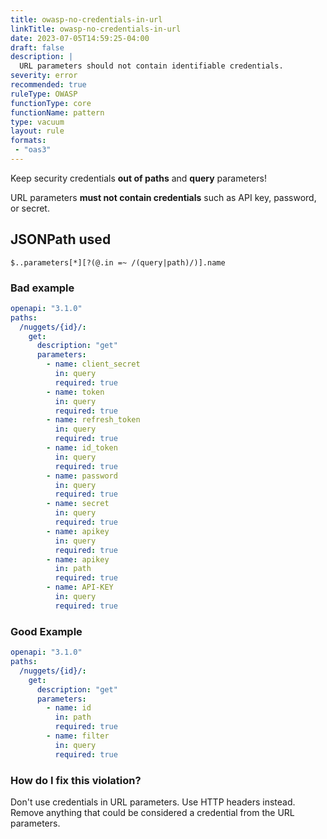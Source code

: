 ```yaml
---
title: owasp-no-credentials-in-url
linkTitle: owasp-no-credentials-in-url
date: 2023-07-05T14:59:25-04:00
draft: false
description: |
  URL parameters should not contain identifiable credentials.
severity: error
recommended: true
ruleType: OWASP
functionType: core
functionName: pattern
type: vacuum
layout: rule
formats:
 - "oas3"
---
```


Keep security credentials **out of paths** and **query** parameters! 

URL parameters **must not contain credentials** such as API key, password, or secret.

## JSONPath used

`$..parameters[*][?(@.in =~ /(query|path)/)].name`

### Bad example

```yaml
openapi: "3.1.0"
paths:
  /nuggets/{id}/:
    get:
      description: "get"
      parameters:
        - name: client_secret
          in: query
          required: true
        - name: token
          in: query
          required: true
        - name: refresh_token
          in: query
          required: true
        - name: id_token
          in: query
          required: true
        - name: password
          in: query
          required: true
        - name: secret
          in: query
          required: true
        - name: apikey
          in: query
          required: true
        - name: apikey
          in: path
          required: true
        - name: API-KEY
          in: query
          required: true
```
### Good Example

```yaml
openapi: "3.1.0"
paths:
  /nuggets/{id}/:
    get:
      description: "get"
      parameters:
        - name: id
          in: path
          required: true
        - name: filter
          in: query
          required: true
```

### How do I fix this violation?

Don't use credentials in URL parameters. Use HTTP headers instead. Remove anything that could be considered
a credential from the URL parameters.